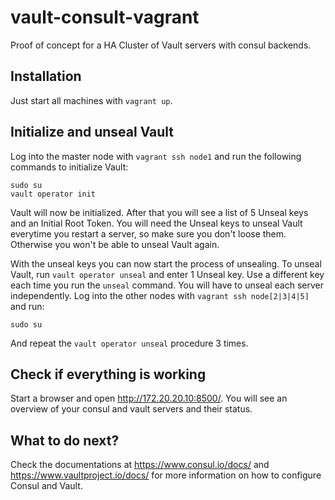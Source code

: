 # vault-consult-vagrant

Proof of concept for a HA Cluster of Vault servers with consul backends. 

## Installation

Just start all machines with `vagrant up`.

## Initialize and unseal Vault

Log into the master node with `vagrant ssh node1` and run the following commands to initialize Vault:
```
sudo su
vault operator init
```
Vault will now be initialized. After that you will see a list of 5 Unseal keys and an Initial Root Token. You will need the Unseal keys to unseal Vault everytime you restart a server, so make sure you don't loose them. Otherwise you won't be able to unseal Vault again.

With the unseal keys you can now start the process of unsealing. To unseal Vault, run `vault operator unseal` and enter 1 Unseal key. Use a different key each time you run the `unseal` command. You will have to unseal each server independently. Log into the other nodes with `vagrant ssh node[2|3|4|5]` and run:
```
sudo su
```
And repeat the `vault operator unseal` procedure 3 times.

## Check if everything is working

Start a browser and open http://172.20.20.10:8500/. You will see an overview of your consul and vault servers and their status.

## What to do next?

Check the documentations at https://www.consul.io/docs/ and https://www.vaultproject.io/docs/ for more information on how to configure Consul and Vault.
